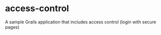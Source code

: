 # access-control
A sample Grails application that includes access control (login with secure pages)

